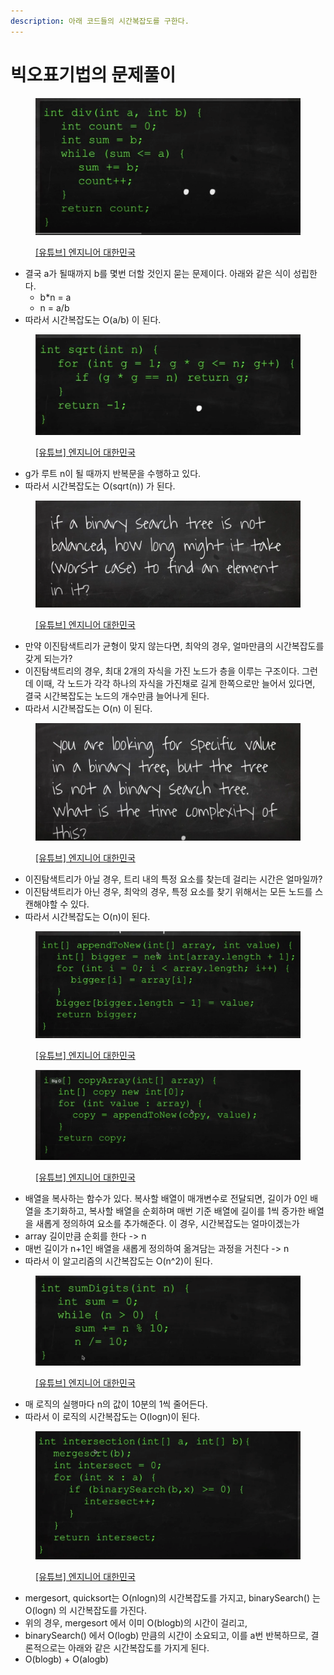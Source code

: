 ```yaml
---
description: 아래 코드들의 시간복잡도를 구한다.
---
```


# 빅오표기법의 문제풀이

<figure><img src="../../../.gitbook/assets/image (20).png" alt=""><figcaption><p><a href="https://www.youtube.com/user/damazzang/videos">[유튜브] 엔지니어 대한민국</a></p></figcaption></figure>

* 결국 a가 될때까지 b를 몇번 더할 것인지 묻는 문제이다. 아래와 같은 식이 성립한다.&#x20;
  * b\*n = a&#x20;
  * n = a/b
* 따라서 시간복잡도는 O(a/b) 이 된다.&#x20;

<figure><img src="../../../.gitbook/assets/image (21).png" alt=""><figcaption><p><a href="https://www.youtube.com/user/damazzang/videos">[유튜브] 엔지니어 대한민국</a></p></figcaption></figure>

* g가 루트 n이 될 때까지 반복문을 수행하고 있다.&#x20;
* 따라서 시간복잡도는 O(sqrt(n)) 가 된다.&#x20;

<figure><img src="../../../.gitbook/assets/image (1) (7).png" alt=""><figcaption><p><a href="https://www.youtube.com/user/damazzang/videos">[유튜브] 엔지니어 대한민국</a></p></figcaption></figure>

* 만약 이진탐색트리가 균형이 맞지 않는다면, 최악의 경우, 얼마만큼의 시간복잡도를 갖게 되는가?&#x20;
* 이진탐색트리의 경우, 최대 2개의 자식을 가진 노드가 층을 이루는 구조이다. 그런데 이때, 각 노드가 각각 하나의 자식을 가진채로 길게 한쪽으로만 늘어서 있다면, 결국 시간복잡도는 노드의 개수만큼 늘어나게 된다.&#x20;
* 따라서 시간복잡도는 O(n) 이 된다. &#x20;

<figure><img src="../../../.gitbook/assets/image (10) (2).png" alt=""><figcaption><p><a href="https://www.youtube.com/user/damazzang/videos">[유튜브] 엔지니어 대한민국</a></p></figcaption></figure>

* 이진탐색트리가 아닐 경우, 트리 내의 특정 요소를 찾는데 걸리는 시간은 얼마일까?&#x20;
* 이진탐색트리가 아닌 경우, 최악의 경우, 특정 요소를 찾기 위해서는 모든 노드를 스캔해야할 수 있다.&#x20;
* 따라서 시간복잡도는 O(n)이 된다. &#x20;

<figure><img src="../../../.gitbook/assets/image (44).png" alt=""><figcaption><p><a href="https://www.youtube.com/user/damazzang/videos">[유튜브] 엔지니어 대한민국</a></p></figcaption></figure>

<figure><img src="../../../.gitbook/assets/image (17) (1).png" alt=""><figcaption><p><a href="https://www.youtube.com/user/damazzang/videos">[유튜브] 엔지니어 대한민국</a></p></figcaption></figure>

* 배열을 복사하는 함수가 있다. 복사할 배열이 매개변수로 전달되면, 길이가 0인 배열을 초기화하고, 복사할 배열을 순회하며 매번 기준 배열에 길이를 1씩 증가한 배열을 새롭게 정의하여 요소를 추가해준다. 이 경우, 시간복잡도는 얼마이겠는가 &#x20;
* array 길이만큼 순회를 한다 -> n&#x20;
* 매번 길이가 n+1인 배열을 새롭게 정의하여 옮겨담는 과정을 거친다 -> n&#x20;
* 따라서 이 알고리즘의 시간복잡도는 O(n^2)이 된다.&#x20;

<figure><img src="../../../.gitbook/assets/image (30).png" alt=""><figcaption><p><a href="https://www.youtube.com/user/damazzang/videos">[유튜브] 엔지니어 대한민국</a></p></figcaption></figure>

* 매 로직의 실행마다 n의 값이 10분의 1씩 줄어든다.&#x20;
* 따라서 이 로직의 시간복잡도는 O(logn)이 된다.&#x20;

<figure><img src="../../../.gitbook/assets/image (3) (6).png" alt=""><figcaption><p><a href="https://www.youtube.com/user/damazzang/videos">[유튜브] 엔지니어 대한민국</a></p></figcaption></figure>

* mergesort, quicksort는 O(nlogn)의 시간복잡도를 가지고, binarySearch() 는 O(logn) 의 시간복잡도를 가진다.&#x20;
* 위의 경우, mergesort 에서 이미 O(blogb)의 시간이 걸리고,&#x20;
* binarySearch() 에서 O(logb) 만큼의 시간이 소요되고, 이를 a번 반복하므로, 결론적으로는 아래와 같은 시간복잡도를 가지게 된다.&#x20;
* O(blogb) + O(alogb)&#x20;

